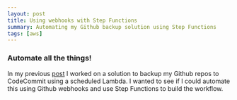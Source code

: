 ```yaml
---
layout: post
title: Using webhooks with Step Functions
summary: Automating my Github backup solution using Step Functions
tags: [aws]
---
```


### Automate all the things!

In my previous [post](https://msimpson.co.nz/Github-CodeCommit/) I worked on a solution to backup my Github repos to CodeCommit using a scheduled Lambda. I wanted to see if I could automate this using Github webhooks and use Step Functions to build the workflow.

